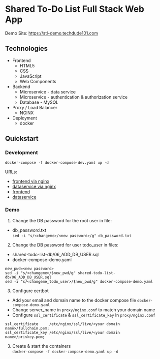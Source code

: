 # Shared To-Do List Full Stack Web App

Demo Site: https://stl-demo.techdude101.com

## Technologies
- Frontend 
  - HTML5
  - CSS
  - JavaScript
  - Web Components
- Backend
  - Microservice - data service
  - Microservice - authentication & authorization service
  - Database - MySQL
- Proxy / Load Balancer
  - NGINX
- Deployment
  - docker


## Quickstart
### Development
`docker-compose -f docker-compose-dev.yaml up -d`  

URLs:  
- [frontend via nginx](http://localhost)
- [dataservice via nginx](http://localhost/api)
- [frontend](http://localhost:8000)
- [dataservice](http://localhost:8080)

### Demo
1. Change the DB password for the root user in file:
  - db_password.txt  
  `sed -i "s/<changeme>/<new password>/g" db_password.txt`
2. Change the DB password for user todo_user in files:  
  - shared-todo-list-db/06_ADD_DB_USER.sql  
  - docker-compose-demo.yaml  
  ```
  new_pwd=<new password>
  sed -i "s/<changeme>/$new_pwd/g" shared-todo-list-db/06_ADD_DB_USER.sql
  sed -i "s/<changeme_todo_user>/$new_pwd/g" docker-compose-demo.yaml
  ```
3. Configure certbot
  - Add your email and domain name to the docker compose file `docker-compose-demo.yaml`
  - Change server_name in `proxy/nginx.conf` to match your domain name
  - Configure `ssl_certificate` & `ssl_certificate_key` in `proxy/nginx.conf`

  ```
  ssl_certificate     /etc/nginx/ssl/live/<your domain name>/fullchain.pem;
  ssl_certificate_key /etc/nginx/ssl/live/<your domain name>/privkey.pem;
  ```
3. Create & start the containers  
`docker-compose -f docker-compose-demo.yaml up -d`  